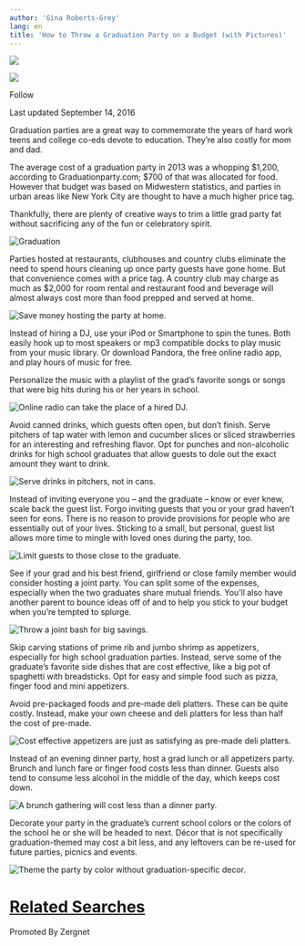 ```yaml
---
author: 'Gina Roberts-Grey'
lang: en
title: 'How to Throw a Graduation Party on a Budget (with Pictures)'
---
```


![][1]

![][1]

Follow

Last updated September 14, 2016

Graduation parties are a great way to commemorate the years of hard work teens and college co-eds devote to education. They’re also costly for mom and dad.

The average cost of a graduation party in 2013 was a whopping \$1,200, according to Graduationparty.com; \$700 of that was allocated for food. However that budget was based on Midwestern statistics, and parties in urban areas like New York City are thought to have a much higher price tag.

Thankfully, there are plenty of creative ways to trim a little grad party fat without sacrificing any of the fun or celebratory spirit.

![Graduation]

Parties hosted at restaurants, clubhouses and country clubs eliminate the need to spend hours cleaning up once party guests have gone home. But that convenience comes with a price tag. A country club may charge as much as \$2,000 for room rental and restaurant food and beverage will almost always cost more than food prepped and served at home.

![Save money hosting the party at home.]

Instead of hiring a DJ, use your iPod or Smartphone to spin the tunes. Both easily hook up to most speakers or mp3 compatible docks to play music from your music library. Or download Pandora, the free online radio app, and play hours of music for free.

Personalize the music with a playlist of the grad’s favorite songs or songs that were big hits during his or her years in school.

![Online radio can take the place of a hired DJ.]

Avoid canned drinks, which guests often open, but don’t finish. Serve pitchers of tap water with lemon and cucumber slices or sliced strawberries for an interesting and refreshing flavor. Opt for punches and non-alcoholic drinks for high school graduates that allow guests to dole out the exact amount they want to drink.

![Serve drinks in pitchers, not in cans.]

Instead of inviting everyone you – and the graduate – know or ever knew, scale back the guest list. Forgo inviting guests that you or your grad haven’t seen for eons. There is no reason to provide provisions for people who are essentially out of your lives. Sticking to a small, but personal, guest list allows more time to mingle with loved ones during the party, too.

![Limit guests to those close to the graduate.]

See if your grad and his best friend, girlfriend or close family member would consider hosting a joint party. You can split some of the expenses, especially when the two graduates share mutual friends. You’ll also have another parent to bounce ideas off of and to help you stick to your budget when you’re tempted to splurge.

![Throw a joint bash for big savings.]

Skip carving stations of prime rib and jumbo shrimp as appetizers, especially for high school graduation parties. Instead, serve some of the graduate’s favorite side dishes that are cost effective, like a big pot of spaghetti with breadsticks. Opt for easy and simple food such as pizza, finger food and mini appetizers.

Avoid pre-packaged foods and pre-made deli platters. These can be quite costly. Instead, make your own cheese and deli platters for less than half the cost of pre-made.

![Cost effective appetizers are just as satisfying as pre-made deli platters.]

Instead of an evening dinner party, host a grad lunch or all appetizers party. Brunch and lunch fare or finger food costs less than dinner. Guests also tend to consume less alcohol in the middle of the day, which keeps cost down.

![A brunch gathering will cost less than a dinner party.]

Decorate your party in the graduate’s current school colors or the colors of the school he or she will be headed to next. Décor that is not specifically graduation-themed may cost a bit less, and any leftovers can be re-used for future parties, picnics and events.

![Theme the party by color without graduation-specific decor.]

[Related Searches]
==================

Promoted By Zergnet

  [1]: http://img-aws.ehowcdn.com/60x60/cme/cme_public_images/www_demandstudios_com/sitelife.studiod.com/ver1.0/Content/images/store/9/2/d9dd6f61-b183-4893-927f-5b540e45be91.Small.jpg
  [Graduation]: http://img-aws.ehowcdn.com/640/cme/cme_public_images/www_ehow_com/cdn-write.demandstudios.com/upload/image/2F/86/5547EF62-EAF5-4256-945D-0496F61C862F/5547EF62-EAF5-4256-945D-0496F61C862F.jpg
  [Save money hosting the party at home.]: http://img-aws.ehowcdn.com/640/cme/cme_public_images/www_ehow_com/cdn-write.demandstudios.com/upload/image/FE/CB/121569D2-6984-4B2F-83C4-9D2D9A27CBFE/121569D2-6984-4B2F-83C4-9D2D9A27CBFE.jpg
  [Online radio can take the place of a hired DJ.]: http://img-aws.ehowcdn.com/640/cme/cme_public_images/www_ehow_com/cdn-write.demandstudios.com/upload/image/DF/FC/A05B0252-BD73-4BC7-A09A-96F0A504FCDF/A05B0252-BD73-4BC7-A09A-96F0A504FCDF.jpg
  [Serve drinks in pitchers, not in cans.]: http://img-aws.ehowcdn.com/640/cme/cme_public_images/www_ehow_com/cdn-write.demandstudios.com/upload/image/EB/DB/8A04CCA7-3255-4225-B59A-C41441F8DBEB/8A04CCA7-3255-4225-B59A-C41441F8DBEB.jpg
  [Limit guests to those close to the graduate.]: http://img-aws.ehowcdn.com/640/cme/cme_public_images/www_ehow_com/cdn-write.demandstudios.com/upload/image/94/10/08035476-0167-4A03-AADC-13A7E7AA1094/08035476-0167-4A03-AADC-13A7E7AA1094.jpg
  [Throw a joint bash for big savings.]: http://img-aws.ehowcdn.com/640/cme/cme_public_images/www_ehow_com/cdn-write.demandstudios.com/upload/image/06/49/4AD62696-FC95-4DA2-8351-42740C7B4906/4AD62696-FC95-4DA2-8351-42740C7B4906.jpg
  [Cost effective appetizers are just as satisfying as pre-made deli platters.]: http://img-aws.ehowcdn.com/640/cme/cme_public_images/www_ehow_com/cdn-write.demandstudios.com/upload/image/D0/51/B6AED06C-5E19-4A26-9AAD-0E175F6251D0/B6AED06C-5E19-4A26-9AAD-0E175F6251D0.jpg
  [A brunch gathering will cost less than a dinner party.]: http://img-aws.ehowcdn.com/640/cme/cme_public_images/www_ehow_com/cdn-write.demandstudios.com/upload/image/35/B4/DD5FD05A-B631-4AFE-BC8F-FDACAD1EB435/DD5FD05A-B631-4AFE-BC8F-FDACAD1EB435.jpg
  [Theme the party by color without graduation-specific decor.]: http://img-aws.ehowcdn.com/640/cme/cme_public_images/www_ehow_com/cdn-write.demandstudios.com/upload/image/A1/FA/2C368B34-8F6A-45F6-9DFC-0B0C4E33FAA1/2C368B34-8F6A-45F6-9DFC-0B0C4E33FAA1.jpg
  [Related Searches]: https://www.google.com/adsense/support/bin/request.py?contact=abg_afc&url=http://ehow.com/&hl=en&client=ehow&gl=US
